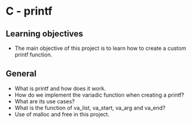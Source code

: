 # C - printf

## Learning objectives
- The main objective of this project is to learn how to create a custom printf function.

## General
- What is printf and how does it work.
- How do we implement the variadic function when creating a printf?
- What are its use cases?
- What is the function of va_list, va_start, va_arg and va_end?
- Use of malloc and free in this project.
